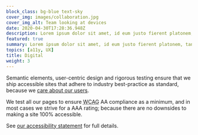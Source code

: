 ```yaml
---
block_class: bg-blue text-sky
cover_img: images/collaboration.jpg
cover_img_alt: Team looking at devices
date: 2020-04-30T17:28:36.948Z
description: Lorem ipsum dolor sit amet, id eum justo fierent platonem, tantas iriure interpretaris nec in. Sensibus convenire splendide eu nec, posse summo euismod te qui.
featured: true
summary: Lorem ipsum dolor sit amet, id eum justo fierent platonem, tantas iriure interpretaris nec in. Sensibus convenire splendide eu nec, posse summo euismod te qui.
topics: [a11y, UX]
title: Digital
weight: 3
---
```


Semantic elements, user-centric design and rigorous testing ensure that we ship accessible sites that adhere to industry best-practice as standard, because we [care about our users](/thoughts-on-accessibility/).

We test all our pages to ensure <abbr class="smcp" title="Web Content Accessibility Guidelines">WCAG</abbr> AA compliance as a minimum, and in most cases we strive for a AAA rating; because there are no downsides to making a site 100% accessible.

See [our accessibility statement](legal/accessibility/) for full details.
